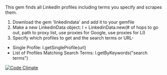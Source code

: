 This gem finds all LinkedIn profiles including terms you specify and scrapes them.

1. Download the gem 'linkedindata' and add it to your gemfile
2. Make a new LinkedinData object: l = LinkedinData.new(# of hops to go out, path to proxy list, use proxies for Google, use proxies for LI)
3. Specify which profiles to get and the search terms or URL-
  * Single Profile: l.getSingleProfile(url)
  * List of Profiles Matching Search Terms: l.getByKeywords("search terms")

[![Code Climate](https://codeclimate.com/github/TransparencyToolkit/LinkedInData/badges/gpa.svg)](https://codeclimate.com/github/TransparencyToolkit/LinkedInData)
